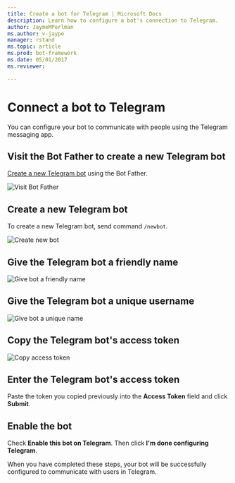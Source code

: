 ```yaml
---
title: Create a bot for Telegram | Microsoft Docs
description: Learn how to configure a bot's connection to Telegram.
author: JaymeMPerlman
ms.author: v-jaype
manager: rstand
ms.topic: article
ms.prod: bot-framework
ms.date: 05/01/2017
ms.reviewer:

---
```

# Connect a bot to Telegram

You can configure your bot to communicate with people using the Telegram messaging app.

## Visit the Bot Father to create a new Telegram bot

[Create a new Telegram bot](https://telegram.me/botfather) using the Bot Father.

![Visit Bot Father](~/media/channels/tg-StepVisitBotFather.png)

## Create a new Telegram bot
To create a new Telegram bot, send command `/newbot`.

![Create new bot](~/media/channels/tg-StepNewBot.png)

## Give the Telegram bot a friendly name

![Give bot a friendly name](~/media/channels/tg-StepNameBot.png)

## Give the Telegram bot a unique username

![Give bot a unique name](~/media/channels/tg-StepUsername.png)
## Copy the Telegram bot's access token

![Copy access token](~/media/channels/tg-StepBotCreated.png)
## Enter the Telegram bot's access token

Paste the token you copied previously into the **Access Token** field and click **Submit**.

## Enable the bot
Check **Enable this bot on Telegram**. Then click **I'm done configuring Telegram**.

When you have completed these steps, your bot will be successfully configured to communicate with users in Telegram.

